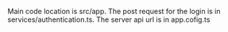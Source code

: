 Main code location is src/app.
The post request for the login is in services/authentication.ts.
The server api url is in app.cofig.ts
